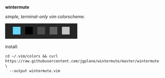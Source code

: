 __wintermute__

_simple, terminal-only vim colorscheme._

![palette](./img/palette.jpg)

install:
```
cd ~/.vim/colors && curl https://raw.githubusercontent.com/jgplane/wintermute/master/wintermute.vim  \
  --output wintermute.vim
 ```
